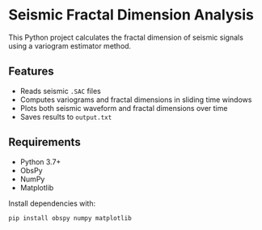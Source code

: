 # Seismic Fractal Dimension Analysis

This Python project calculates the fractal dimension of seismic signals using a variogram estimator method.

## Features

- Reads seismic `.SAC` files  
- Computes variograms and fractal dimensions in sliding time windows  
- Plots both seismic waveform and fractal dimensions over time  
- Saves results to `output.txt`

## Requirements

- Python 3.7+  
- ObsPy  
- NumPy  
- Matplotlib

Install dependencies with:

```bash
pip install obspy numpy matplotlib
